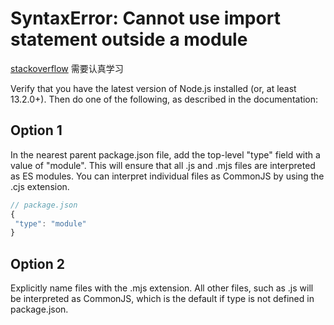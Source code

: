 # SyntaxError: Cannot use import statement outside a module
[stackoverflow](https://stackoverflow.com/questions/58384179/syntaxerror-cannot-use-import-statement-outside-a-module)
需要认真学习

Verify that you have the latest version of Node.js installed (or, at least 13.2.0+). Then do one of the following, as described in the documentation:

## Option 1

In the nearest parent package.json file, add the top-level "type" field with a value of "module". This will ensure that all .js and .mjs files are interpreted as ES modules. You can interpret individual files as CommonJS by using the .cjs extension.
```javascript
// package.json
{
 "type": "module"
}
```

## Option 2

Explicitly name files with the .mjs extension. All other files, such as .js will be interpreted as CommonJS, which is the default if type is not defined in package.json.
